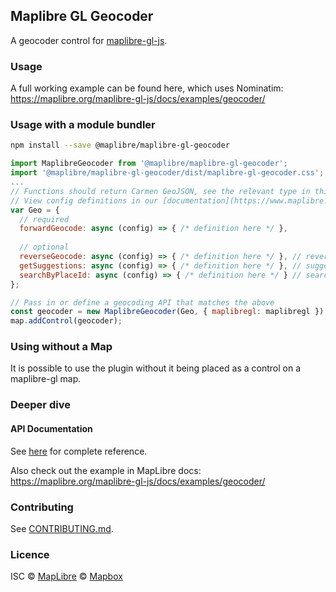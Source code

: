## Maplibre GL Geocoder

A geocoder control for [maplibre-gl-js](https://github.com/maplibre/maplibre-gl-js).

### Usage

A full working example can be found here, which uses Nominatim:
https://maplibre.org/maplibre-gl-js/docs/examples/geocoder/

### Usage with a module bundler

```bash
npm install --save @maplibre/maplibre-gl-geocoder
```

```js
import MaplibreGeocoder from '@maplibre/maplibre-gl-geocoder';
import '@maplibre/maplibre-gl-geocoder/dist/maplibre-gl-geocoder.css';
...
// Functions should return Carmen GeoJSON, see the relevant type in this project
// View config definitions in our [documentation](https://www.maplibre.org/maplibre-gl-geocoder/)
var Geo = {
  // required
  forwardGeocode: async (config) => { /* definition here */ },
  
  // optional
  reverseGeocode: async (config) => { /* definition here */ }, // reverse geocoding API
  getSuggestions: async (config) => { /* definition here */ }, // suggestion API
  searchByPlaceId: async (config) => { /* definition here */ } // search by Place ID API
};

// Pass in or define a geocoding API that matches the above
const geocoder = new MaplibreGeocoder(Geo, { maplibregl: maplibregl });
map.addControl(geocoder);

```

### Using without a Map

It is possible to use the plugin without it being placed as a control on a maplibre-gl map.

### Deeper dive

#### API Documentation

See [here](https://www.maplibre.org/maplibre-gl-geocoder/) for complete reference.

Also check out the example in MapLibre docs:
https://maplibre.org/maplibre-gl-js/docs/examples/geocoder/

### Contributing

See [CONTRIBUTING.md](https://github.com/maplibre/maplibre-gl-geocoder/blob/main/CONTRIBUTING.md).

### Licence

ISC © [MapLibre](https://github.com/maplibre) © [Mapbox](https://github.com/mapbox)
